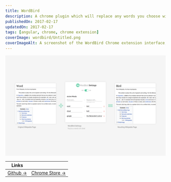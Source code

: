```yaml
---
title: WordBird
description: A chrome plugin which will replace any words you choose with another one.
publishedOn: 2017-02-17
updatedOn: 2017-02-17
tags: [angular, chrome, chrome extension]
coverImage: wordbird/Untitled.png
coverImageAlt: A screenshot of the WordBird Chrome extension interface, showing word replacement settings.
---
```


![Untitled](wordbird/Untitled.png)

| Links | |
| ------ | ------- |
| [Github →](https://github.com/thalida/WordBird) |  [Chrome Store →](https://chrome.google.com/webstore/detail/wordbird/phjelaokjghhjogbfmkljhghhnbidfgk?hl=en) |
